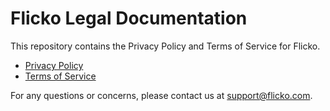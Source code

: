 # Flicko Legal Documentation

This repository contains the Privacy Policy and Terms of Service for Flicko.

- [Privacy Policy](privacy-policy.md)
- [Terms of Service](terms-of-service.md)

For any questions or concerns, please contact us at support@flicko.com.

